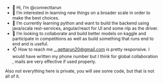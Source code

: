- 👋 Hi, I’m @connecttarun
- 👀 I’m interested in learning new things on a broader scale in order to make the best choices.
- 🌱 I’m currently learning python and want to build the backend using java/scala rest-services, angular/react for UI and some nlp as the driver.
- 💞️ I’m looking to collaborate and build better models on kaggle and participate in competitions 
      as well as build something that runs end to end and is useful.
- 📫 How to reach me ...gettarun20@gmail.com is pretty responsive. I would have written my phone number but I think for global collaboration , 
mails are very effective if used properly.

Also not everything here is private, you will see some code, but that is not all of it.
<!---
connecttarun/connecttarun is a ✨ special ✨ repository because its `README.md` (this file) appears on your GitHub profile.
You can click the Preview link to take a look at your changes.
--->
